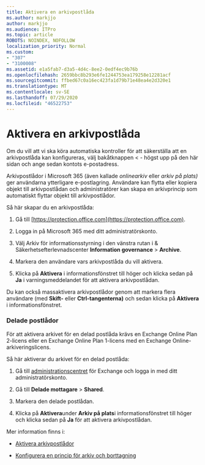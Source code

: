 ```yaml
---
title: Aktivera en arkivpostlåda
ms.author: markjjo
author: markjjo
ms.audience: ITPro
ms.topic: article
ROBOTS: NOINDEX, NOFOLLOW
localization_priority: Normal
ms.custom:
- "307"
- "3100008"
ms.assetid: e1a5fab7-d3a5-4d4c-8ee2-0edf4ec9b76b
ms.openlocfilehash: 2659bbc8b293e6fe1244753ea179258e12281acf
ms.sourcegitcommit: ffbed67c0a16ec423fa1d79b71e48ea4e2d320e1
ms.translationtype: MT
ms.contentlocale: sv-SE
ms.lasthandoff: 07/29/2020
ms.locfileid: "46522753"
---
```

# <a name="enable-an-archive-mailbox"></a>Aktivera en arkivpostlåda

Om du vill att vi ska köra automatiska kontroller för att säkerställa att en arkivpostlåda kan konfigureras, välj bakåtknappen < - högst upp på den här sidan och ange sedan kontots e-postadress.

Arkivpostlådor i Microsoft 365 (även kallade *onlinearkiv* eller *arkiv på plats)* ger användarna ytterligare e-postlagring. Användare kan flytta eller kopiera objekt till arkivpostlådan och administratörer kan skapa en arkivprincip som automatiskt flyttar objekt till arkivpostlådor.
  
Så här skapar du en arkivpostlåda:
  
1. Gå till [https://protection.office.com](https://protection.office.com).

2. Logga in på Microsoft 365 med ditt administratörskonto.

3. Välj Arkiv för informationsstyrning i den vänstra rutan i &amp; Säkerhetsefterlevnadscenter **Information governance** \> **Archive**.

4. Markera den användare vars arkivpostlåda du vill aktivera.

5. Klicka på **Aktivera** i informationsfönstret till höger och klicka sedan på **Ja** i varningsmeddelandet för att aktivera arkivpostlådan.

Du kan också massaktivera arkivpostlådor genom att markera flera användare (med **Skift-** eller **Ctrl-tangenterna)** och sedan klicka på **Aktivera** i informationsfönstret.
  
### <a name="shared-mailboxes"></a>Delade postlådor

För att aktivera arkivet för en delad postlåda krävs en Exchange Online Plan 2-licens eller en Exchange Online Plan 1-licens med en Exchange Online-arkiveringslicens.  

Så här aktiverar du arkivet för en delad postlåda:

1. Gå till [administrationscentret](https://outlook.office365.com/ecp) för Exchange och logga in med ditt administratörskonto.

2. Gå till **Delade mottagare**  >  **Shared**.

3. Markera den delade postlådan.

4. Klicka på **Aktivera**under **Arkiv på plats**i informationsfönstret till höger och klicka sedan på **Ja** för att aktivera arkivpostlådan.

Mer information finns i:
  
- [Aktivera arkivpostlådor](https://docs.microsoft.com/microsoft-365/compliance/enable-archive-mailboxes)

- [Konfigurera en princip för arkiv och borttagning](https://docs.microsoft.com//office365/securitycompliance/set-up-an-archive-and-deletion-policy-for-mailboxes)
